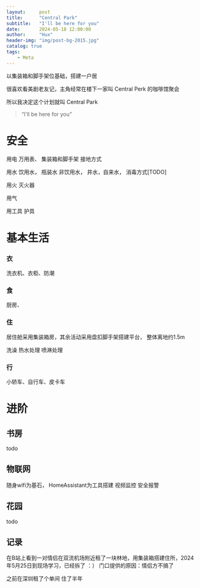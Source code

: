 ```yaml
---
layout:     post
title:      "Central Park"
subtitle:   "I'll be here for you"
date:       2024-05-18 12:00:00
author:     "Hux"
header-img: "img/post-bg-2015.jpg"
catalog: true
tags:
    - Meta
---
```



以集装箱和脚手架位基础，搭建一户居

很喜欢看美剧老友记，主角经常在楼下一家叫 Central Perk 的咖啡馆聚会

所以我决定这个计划就叫  Central Park

> “I'll be here for you”

# 安全

用电
万用表、
集装箱和脚手架 接地方式

用水
饮用水， 瓶装水
非饮用水， 井水，自来水， 消毒方式[TODO]


用火
灭火器

用气

用工具
护具

# 基本生活

### 衣

洗衣机、衣柜、防潮

### 食

厨房、


### 住

居住舱采用集装箱房，其余活动采用盘扣脚手架搭建平台， 整体离地约1.5m

洗澡
热水处理
喷淋处理



### 行

小轿车、自行车、皮卡车


# 进阶

## 书房

todo

## 物联网

随身wifi为基石， HomeAssistant为工具搭建
视频监控
安全报警

## 花园

todo


## 记录

在B站上看到一对情侣在双流机场附近租了一块林地，用集装箱搭建住所，2024年5月25日到现场学习，已经拆了 ：）
门口提供的原因：情侣方不搞了


之前在深圳租了个单间 住了半年


